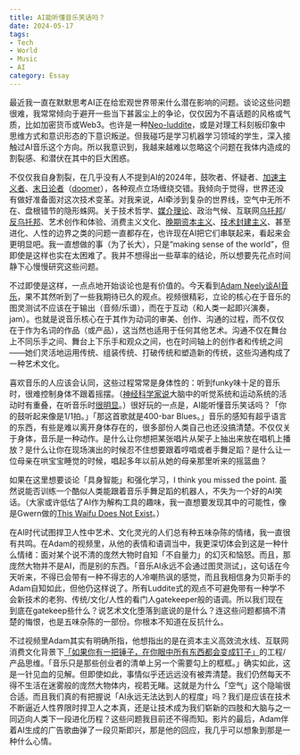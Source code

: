 ```yaml
---
title: AI能听懂音乐笑话吗？
date: 2024-05-17
tags: 
- Tech
- World
- Music
- AI
category: Essay
---
```


最近我一直在默默思考AI正在给宏观世界带来什么潜在影响的问题。谈论这些问题很难，我常常倾向于避开一些当下甚嚣尘上的争论，仅仅因为不喜话题的风格或气质，比如加密货币或Web3。也许是一种[Neo-luddite](https://en.wikipedia.org/wiki/Neo-Luddism)，或是对理工科刻板印象中思维方式和意识形态的下意识叛逆。但我碰巧是学习机器学习领域的学生，深入接触过AI音乐这个方向。所以我意识到，我越来越难以忽略这个问题在我体内造成的割裂感、和潜伏在其中的巨大困惑。

不仅仅我自身割裂，在几乎没有人不提到AI的2024年，鼓吹者、怀疑者、[加速主义者](https://en.wikipedia.org/wiki/Effective_accelerationism)、[末日论者](https://en.wikipedia.org/wiki/Existential_risk_from_artificial_general_intelligence)（[doomer](https://en.wikipedia.org/wiki/Doomer)），各种观点立场缠绕交错。我倾向于觉得，世界还没有做好准备面对这次技术变革。对我来说，AI牵涉到复杂的世界线，空气中无所不在、盘根错节的隐形蛛网。关于技术哲学、[媒介理论](https://book.douban.com/subject/6391212/)、政治气候、互联网[乌托邦](https://book.douban.com/subject/21632268/)/[反乌托邦](https://blog.yitianshijie.net/2024/03/21/tech-dystopia-genealogy/)、艺术创作和体验、消费主义文化、[晚期资本主义](https://book.douban.com/subject/1354607/)、[技术封建主义](https://unherd.com/2023/09/capitalism-is-dead-long-live-technofeudalism/)、甚至进化、人性的边界之类的问题一直都存在，也许现在AI把它们串联起来，看起来会更明显吧。我一直想做的事（为了长大），只是“making sense of the world”，但即使是这样也实在太困难了。我并不想得出一些草率的结论，所以想要先花点时间静下心慢慢研究这些问题。

不过即使是这样，一点点地开始谈论也是有价值的。今天看到[Adam Neely谈AI音乐](https://www.youtube.com/watch?v=N8NyEjB_XeA)，果不其然听到了一些我期待已久的观点。视频很精彩，立论的核心在于音乐的图灵测试不应该在于输出（音频/乐谱），而在于互动（和人类一起即兴演奏，jam）。也就是说音乐核心在于其作为动词的审美、创作、沟通的过程，而不仅仅在于作为名词的作品（或产品），这当然也适用于任何其他艺术。沟通不仅在舞台上不同乐手之间、舞台上下乐手和观众之间，也在时间轴上的创作者和传统之间——她们灵活地运用传统、组装传统、打破传统和塑造新的传统，这些沟通构成了一种艺术文化。

喜欢音乐的人应该会认同，这些过程常常是身体性的：听到funky味十足的音乐时，很难控制身体不跟着摇摆。（[神经科学家说](https://www.nature.com/articles/nrn2152)大脑中的听觉系统和运动系统的活动时有重叠，在听音乐时[很明显](https://cnmat.berkeley.edu/sites/default/files/attachments/2002_Embodied-mind-situated-cognition-and-expressive-micro-timing-in-african-american-music.pdf)。）很好玩的一点是，AI能听懂音乐笑话吗？「你的鼓听起来像是1/1拍。」「那这首歌就是400-bar Blues。」音乐的感知有超乎语言的东西，有些是难以离开身体存在的，很多部份人类自己也还没搞清楚。不仅仅关于身体，音乐是一种动作。是什么让你想把某张唱片从架子上抽出来放在唱机上播放？是什么让你在现场演出的时候忍不住想要跟着哼唱或者手舞足蹈？是什么让一位母亲在哄宝宝睡觉的时候，唱起多年以前从她的母亲那里听来的摇篮曲？

如果在这里想要谈论「具身智能」和强化学习，I think you missed the point. 虽然说能否训练一个酷似人类能跟着音乐手舞足蹈的机器人，不失为一个好的AI笑话。（大家或许低估了AI作为解构工具的趣味，我一直想要发现其中的可能性，像是Gwern做的[This Waifu Does Not Exist](https://www.thiswaifudoesnotexist.net/)。）

在AI时代试图捍卫人性中艺术、文化灵光的人们总有种五味杂陈的情绪，我一直很有共鸣。在Adam的视频里，从他的表情和语调当中，我更深切体会到这是一种什么情绪：面对某个说不清的庞然大物时自知「不自量力」的幻灭和恼怒。而且，那庞然大物并不是AI，而是别的东西。「音乐AI永远不会通过图灵测试」，这句话在今天听来，不得已会带有一种不得志的人冷嘲热讽的感觉，而且我相信身为贝斯手的Adam自知如此，但他仍这样说了。所有Luddite式的观点不可避免带有一种学不会新技术的老狗、传统/文化/人性的看门人gatekeeper般的语调。所以我们现在到底在gatekeep些什么？说艺术文化堕落到底说的是什么？连这些问题都搞不清楚的悔恨，也是五味杂陈的一部份。你根本不知道在反抗什么。

不过视频里Adam其实有明确所指，他想指出的是在资本主义高效流水线、互联网消费文化背景下[「如果你有一把锤子，在你眼中所有东西都会变成钉子」](https://en.wikipedia.org/wiki/Law_of_the_instrument)的工程/产品思维。「音乐只是那些创业者的清单上另一个需要勾上的框框。」确实如此，这是一针见血的见解。但即使如此，事情似乎还远远没有被弄清楚。我们仍然每天不得不生活在迷雾般的庞然大物体内，视若无睹。这就是为什么「空气」这个隐喻很合适。而且我们真的有把握说「AI永远无法达到人的程度」吗？我们是应该在技术不断逼近人性界限时捍卫人之本真，还是让技术成为我们崭新的四肢和大脑与之一同迈向人类下一段进化历程？这些问题我目前还不得而知。影片的最后，Adam伴着AI生成的广告歌曲弹了一段贝斯即兴，那是他的回应，我几乎可以想象到那是一种什么心情。